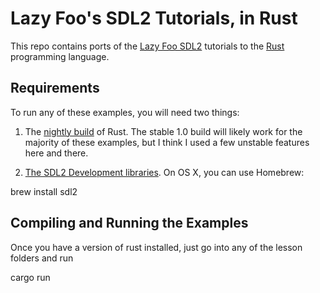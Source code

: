 # Lazy Foo's SDL2 Tutorials, in Rust #

This repo contains ports of the
[Lazy Foo SDL2](http://lazyfoo.net/tutorials/SDL/index.php) tutorials
to the [Rust](http://www.rust-lang.org) programming language.

## Requirements

To run any of these examples, you will need two things:

1. The [nightly build](http://www.rust-lang.org/install.html) of Rust.  The
stable 1.0 build will likely work for the majority of these examples,
but I think I used a few unstable features here and there.

2. [The SDL2 Development libraries](https://www.libsdl.org/download-2.0.php).  On OS X, you can use Homebrew:

  brew install sdl2


## Compiling and Running the Examples

Once you have a version of rust installed, just go into any of the
lesson folders and run

  cargo run



